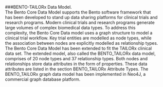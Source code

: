 ###BENTO-TAILORx Data Model.
<br>The Bento Core Data Model supports the Bento software framework that has been developed to stand up data sharing platforms for clinical trials and research programs. Modern clinical trials and research programs generate large volumes of complex biomedical data types. To address this complexity, the Bento Core Data model uses a graph structure to model a clinical trial workflow.  Key trial entities are modelled as node types, while the association between nodes are explicitly modelled as relationship types. 
<br>The Bento Core Data Model has been extended to fit the TAILORx clinical data set. The extended model, also called the BENTO_TAILORx data model, comprises of 20 node types and 37 relationship types. Both nodes and relationships store data attributes in the form of properties. These data attributes are listed in the section BENTO_TAILORx Attribute Types. The BENTO_TAILORx graph data model has been implemented in Neo4J, a commercial graph database platform.

